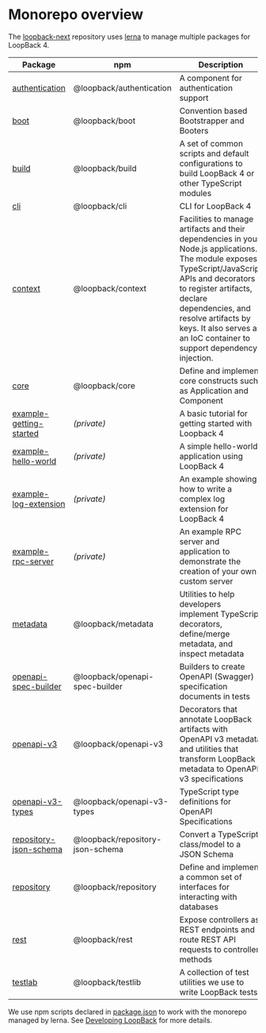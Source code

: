 # Monorepo overview

The [loopback-next](https://github.com/strongloop/loopback-next) repository uses
[lerna](https://lernajs.io/) to manage multiple packages for LoopBack 4.

<!-- PLEASE KEEP THE TABLE ROWS SORTED ALPHABETICALLY BY PACKAGE NAME-->

| Package                                                     | npm                              | Description                                                                                                                                                                                                                                                                                      |
| ----------------------------------------------------------- | -------------------------------- | ------------------------------------------------------------------------------------------------------------------------------------------------------------------------------------------------------------------------------------------------------------------------------------------------ |
| [authentication](packages/authentication)                   | @loopback/authentication         | A component for authentication support                                                                                                                                                                                                                                                           |
| [boot](packages/boot)                                       | @loopback/boot                   | Convention based Bootstrapper and Booters                                                                                                                                                                                                                                                        |
| [build](packages/build)                                     | @loopback/build                  | A set of common scripts and default configurations to build LoopBack 4 or other TypeScript modules                                                                                                                                                                                               |
| [cli](packages/cli)                                         | @loopback/cli                    | CLI for LoopBack 4                                                                                                                                                                                                                                                                               |
| [context](packages/context)                                 | @loopback/context                | Facilities to manage artifacts and their dependencies in your Node.js applications. The module exposes TypeScript/JavaScript APIs and decorators to register artifacts, declare dependencies, and resolve artifacts by keys. It also serves as an IoC container to support dependency injection. |
| [core](packages/core)                                       | @loopback/core                   | Define and implement core constructs such as Application and Component                                                                                                                                                                                                                           |
| [example-getting-started](packages/example-getting-started) | _(private)_                      | A basic tutorial for getting started with Loopback 4                                                                                                                                                                                                                                             |
| [example-hello-world](packages/example-hello-world)         | _(private)_                      | A simple hello-world application using LoopBack 4                                                                                                                                                                                                                                                |
| [example-log-extension](packages/example-log-extension)     | _(private)_                      | An example showing how to write a complex log extension for LoopBack 4                                                                                                                                                                                                                           |
| [example-rpc-server](packages/example-rpc-server)           | _(private)_                      | An example RPC server and application to demonstrate the creation of your own custom server                                                                                                                                                                                                      |
| [metadata](packages/metadata)                               | @loopback/metadata               | Utilities to help developers implement TypeScript decorators, define/merge metadata, and inspect metadata                                                                                                                                                                                        |
| [openapi-spec-builder](packages/openapi-spec-builder)       | @loopback/openapi-spec-builder   | Builders to create OpenAPI (Swagger) specification documents in tests                                                                                                                                                                                                                            |
| [openapi-v3](packages/openapi-v3)                           | @loopback/openapi-v3             | Decorators that annotate LoopBack artifacts with OpenAPI v3 metadata and utilities that transform LoopBack metadata to OpenAPI v3 specifications                                                                                                                                                 |
| [openapi-v3-types](packages/openapi-v3-types)               | @loopback/openapi-v3-types       | TypeScript type definitions for OpenAPI Specifications                                                                                                                                                                                                                                           |
| [repository-json-schema](packages/repository-json-schema)   | @loopback/repository-json-schema | Convert a TypeScript class/model to a JSON Schema                                                                                                                                                                                                                                                |
| [repository](packages/repository)                           | @loopback/repository             | Define and implement a common set of interfaces for interacting with databases                                                                                                                                                                                                                   |
| [rest](packages/rest)                                       | @loopback/rest                   | Expose controllers as REST endpoints and route REST API requests to controller methods                                                                                                                                                                                                           |
| [testlab](packages/testlab)                                 | @loopback/testlib                | A collection of test utilities we use to write LoopBack tests                                                                                                                                                                                                                                    |

We use npm scripts declared in [package.json](package.json) to work with the
monorepo managed by lerna. See [Developing LoopBack](./docs/DEVELOPING.md) for
more details.
